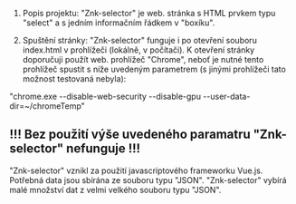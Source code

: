 1) Popis projektu:
"Znk-selector" je web. stránka s HTML prvkem typu "select" a s jedním informačním řádkem v "boxíku".

2) Spuštění stránky:
"Znk-selector" funguje i po otevření souboru index.html v prohlížeči (lokálně, v počítači). K otevření stránky doporučuji použít web. prohlížeč "Chrome", neboť je nutné tento prohlížeč spustit s níže uvedeným parametrem (s jinými prohlížeči tato možnost testovaná nebyla):

"chrome.exe --disable-web-security --disable-gpu --user-data-dir=~/chromeTemp"

!!! Bez použití výše uvedeného paramatru "Znk-selector" nefunguje !!!
---------------------------------------------------------------------------------------------------------------------------------------

"Znk-selector" vznikl za použití javascriptového frameworku Vue.js. Potřebná data jsou sbírána ze souboru typu "JSON". "Znk-selector" vybírá malé množství dat z velmi velkého souboru typu "JSON".
